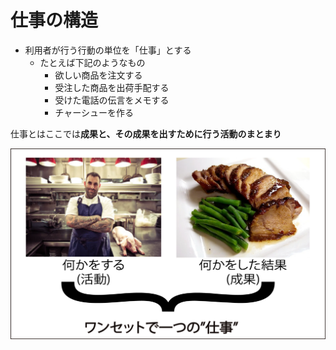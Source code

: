 # 仕事の構造

* 利用者が行う行動の単位を「仕事」とする
    * たとえば下記のようなもの
        * 欲しい商品を注文する
        * 受注した商品を出荷手配する
        * 受けた電話の伝言をメモする
        * チャーシューを作る

仕事とはここでは**成果と、その成果を出すために行う活動のまとまり**

![work_01](image/work_01.png)